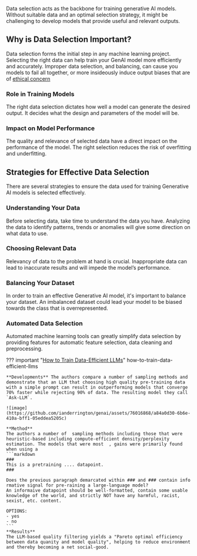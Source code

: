 Data selection acts as the backbone for training generative AI models. Without suitable data and an optimal selection strategy, it might be challenging to develop models that provide useful and relevant outputs.

## Why is Data Selection Important?

Data selection forms the initial step in any machine learning project. Selecting the right data can help train your GenAI model more efficiently and accurately. Improper data selection, and balancing, can cause you models to fail all together, or more insideously induce output biases that are of [ethical concern](../../Use/ethically/fairness.md)

### Role in Training Models

The right data selection dictates how well a model can generate the desired output. It decides what the design and parameters of the model will be.

### Impact on Model Performance

The quality and relevance of selected data have a direct impact on the performance of the model. The right selection reduces the risk of overfitting and underfitting.

## Strategies for Effective Data Selection

There are several strategies to ensure the data used for training Generative AI models is selected effectively.

### Understanding Your Data

Before selecting data, take time to understand the data you have. Analyzing the data to identify patterns, trends or anomalies will give some direction on what data to use.

### Choosing Relevant Data

Relevancy of data to the problem at hand is crucial. Inappropriate data can lead to inaccurate results and will impede the model’s performance.

### Balancing Your Dataset

In order to train an effective Generative AI model, it's important to balance your dataset. An imbalanced dataset could lead your model to be biased towards the class that is overrepresented.

### Automated Data Selection

Automated machine learning tools can greatly simplify data selection by providing features for automatic feature selection, data cleaning and preprocessing.

??? important "[How to Train Data-Efficient LLMs](https://arxiv.org/html/2402.09668v1)" how-to-train-data-efficient-llms
    
    **Developments** The authors compare a number of sampling methods and demonstrate that an LLM that choosing high quality pre-training data with a simple prompt can result in outperforming models that converge 70% faster while rejecting 90% of data. The resulting model they call `Ask-LLM`. 

    ![image](https://github.com/ianderrington/genai/assets/76016868/a84a0d30-6b6e-410a-bff1-05eddea5205c)

    **Method**
    The authors a number of  sampling methods including those that were heuristic-based including compute-efficient density/perplexity estimation. The models that were most  , gains were primarily found when using a 
    ```markdown
    ###
    This is a pretraining .... datapoint.
    ###

    Does the previous paragraph demarcated within ### and ### contain info
    rmative signal for pre-raining a large-language model?
    An informaive datapoint should be well-formatted, contain some usable knowledge of the world, and strictly NOT have any harmful, racist, sexist, etc. content. 

    OPTIONS: 
    - yes
    - no
    ```
    **Results**
    The LLM-based quality filtering yields a "Pareto optimal efficiency between data quanity and model quality", helping to reduce environment and thereby becoming a net social-good. 


     
